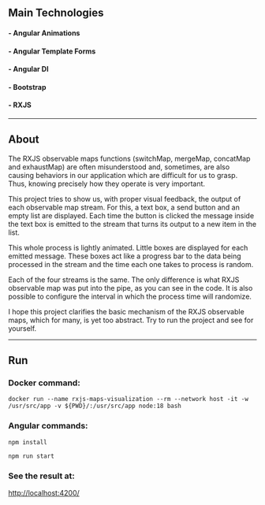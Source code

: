 ## Main Technologies
#### - Angular Animations
#### - Angular Template Forms
#### - Angular DI
#### - Bootstrap
#### - RXJS
***
## About
The RXJS observable maps functions (switchMap, mergeMap, concatMap and exhaustMap) are often misunderstood and, sometimes, are also causing behaviors in our application which are difficult for us to grasp. Thus, knowing precisely how they operate is very important.

This project tries to show us, with proper visual feedback, the output of each observable map stream. For this, a text box, a send button and an empty list are displayed. Each time the button is clicked the message inside the text box is emitted to the stream that turns its output to a new item in the list.

This whole process is lightly animated. Little boxes are displayed for each emitted message. These boxes act like a progress bar to the data being processed in the stream and the time each one takes to process is random.

Each of the four streams is the same. The only difference is what RXJS observable map was put into the pipe, as you can see in the code. It is also possible to configure the interval in which the process time will randomize.

I hope this project clarifies the basic mechanism of the RXJS observable maps, which for many, is yet too abstract. Try to run the project and see for yourself.
***
## Run
### Docker command:
```
docker run --name rxjs-maps-visualization --rm --network host -it -w /usr/src/app -v ${PWD}/:/usr/src/app node:18 bash
```
### Angular commands:
```
npm install
```
```
npm run start
```
### See the result at:
[http://localhost:4200/](http://localhost:4200/)
